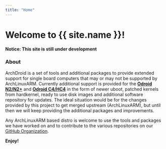 ```yaml
---
title: "Home"
---
```

# Welcome to {{ site.name }}!

**Notice: This site is still under development**

### About

ArchDroid is a set of tools and additional packages to provide extended support
for single board computers that may or may not be supported by ArchLinuxARM.
Currently additional support is provided for the
**[Odroid N2/N2+](https://www.hardkernel.com/shop/odroid-n2-with-4gbyte-ram-2/)**
and
**[Odroid C4/HC4](https://www.hardkernel.com/shop/odroid-c4/)**
in the form of newer uboot, patched kernels from hardkernel,
ready to use disk images and additional software repository for updates.
The ideal situation would be for the changes provided by this project to get
merged upstream (ArchLinuxARM), but until then we will keep providing the
additional packages and improvements.

Any ArchLinuxARM based distro is welcome to use the tools and packages we have
worked on and to contribute to the various repositories on our
[GitHub Organization](https://github.com/archdroid-org).

**Enjoy!**
